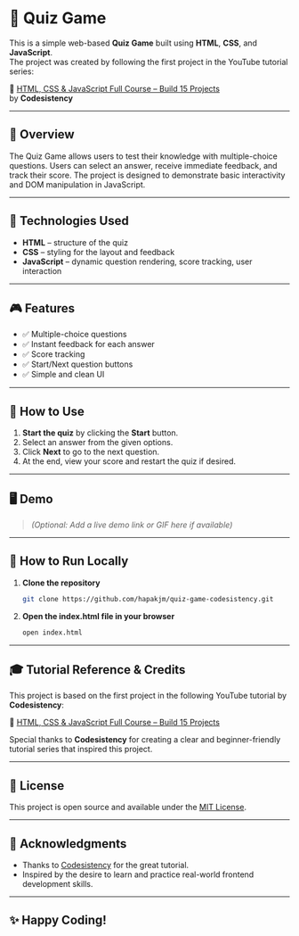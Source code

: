 # 🧠 Quiz Game

This is a simple web-based **Quiz Game** built using **HTML**, **CSS**, and **JavaScript**.  
The project was created by following the first project in the YouTube tutorial series:

🎥 [HTML, CSS & JavaScript Full Course – Build 15 Projects](https://www.youtube.com/watch?v=kAiX0itnonM&list=WL&index=4)  
by **Codesistency**

---

## 📌 Overview

The Quiz Game allows users to test their knowledge with multiple-choice questions. Users can select an answer, receive immediate feedback, and track their score. The project is designed to demonstrate basic interactivity and DOM manipulation in JavaScript.

---

## 🚀 Technologies Used

- **HTML** – structure of the quiz
- **CSS** – styling for the layout and feedback
- **JavaScript** – dynamic question rendering, score tracking, user interaction

---

## 🎮 Features

- ✅ Multiple-choice questions
- ✅ Instant feedback for each answer
- ✅ Score tracking
- ✅ Start/Next question buttons
- ✅ Simple and clean UI

---

## 🧪 How to Use

1. **Start the quiz** by clicking the **Start** button.
2. Select an answer from the given options.
3. Click **Next** to go to the next question.
4. At the end, view your score and restart the quiz if desired.

---

## 🖥️ Demo

> _(Optional: Add a live demo link or GIF here if available)_

---

## 📂 How to Run Locally

1. **Clone the repository**

   ```bash
   git clone https://github.com/hapakjm/quiz-game-codesistency.git
   ```

2. **Open the index.html file in your browser**
   ```bash
   open index.html
   ```

---

## 🎓 Tutorial Reference & Credits

This project is based on the first project in the following YouTube tutorial by **Codesistency**:

🔗 [HTML, CSS & JavaScript Full Course – Build 15 Projects](https://www.youtube.com/watch?v=kAiX0itnonM&list=WL&index=4)

Special thanks to **Codesistency** for creating a clear and beginner-friendly tutorial series that inspired this project.

---

## 📄 License

This project is open source and available under the [MIT License](LICENSE).

---

## 🙌 Acknowledgments

- Thanks to [Codesistency](https://www.youtube.com/@Codesistency) for the great tutorial.
- Inspired by the desire to learn and practice real-world frontend development skills.

---

## ✨ Happy Coding!
